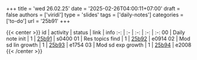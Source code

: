 +++
title = 'wed 26.02.25'
date = '2025-02-26T04:00:11+07:00'
draft = false
authors = ['viridi']
type = 'slides'
tags = ['daily-notes']
categories = ['to-do']
url = '25b91'
+++

{{< center >}}
id | activity | status | link | info
:-: | :- | :-: | :-: | :-:
00 | Daily note init   | 1 | [25b91](/notes/25b91) | s0400
01 | Res topics find   | 1 | [25b92](/notes/25b92) | e0914
02 | Mod sd lin growth | 1 | [25b93](/notes/25b93) | e1754
03 | Mod sd exp growth | 1 | [25b94](/notes/25b94) | e2008
{{< /center >}}
